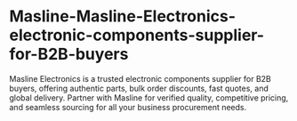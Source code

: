# Masline-Masline-Electronics-electronic-components-supplier-for-B2B-buyers
Masline Electronics is a trusted electronic components supplier for B2B buyers, offering authentic parts, bulk order discounts, fast quotes, and global delivery. Partner with Masline for verified quality, competitive pricing, and seamless sourcing for all your business procurement needs.
